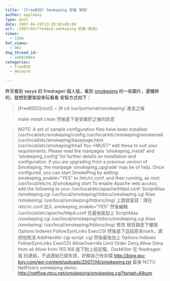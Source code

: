 ```yaml
---
title: '[FreeBSD] Smokeping 安裝 架設'
author: appleboy
type: post
date: 2007-04-28T13:29:02+00:00
url: /2007/04/freebsd-smokeping-安裝-架設/
views:
  - 5304
bot_views:
  - 903
dsq_thread_id:
  - 246934064
categories:
  - FreeBSD
  - Network

---
```

昨天看到 sayya 的 firedragen 個人版，看到 <a href="http://oss.oetiker.ch/smokeping/" target="_blank">smokeping</a> 的一些圖片，還蠻帥的，就想到要架設來玩看看 安裝方式如下： 

> \[FreeBSD\]\[root\][ ~ ]# cd /usr/ports/net/smokeping/ 進去之後 

> make install clean 然後底下是安裝好之後的訊息 

> NOTE: A set of sample configuration files have been installed: /usr/local/etc/smokeping/config /usr/local/etc/smokeping/smokemail /usr/local/etc/smokeping/basepage.html /usr/local/etc/smokeping/tmail You \*MUST\* edit these to suit your requirements. Please read the manpages &#8216;smokeping\_install&#8217; and &#8216;smokeping\_config&#8217; for further details on installation and configuration. If you are upgrading from a previous version of Smokeping, the manpage &#8216;smokeping\_upgrade&#8217; may be of help. Once configured, you can start SmokePing by adding: smokeping\_enable=&#8221;YES&#8221; to /etc/rc.conf, and then running, as root: /usr/local/etc/rc.d/smokeping start To enable Apache web access, add the following to your /usr/local/etc/apache/httpd.conf: ScriptAlias /smokeping.cgi /usr/local/smokeping/htdocs/smokeping.cgi Alias /smokeimg/ /usr/local/smokeping/htdocs/img/ 上面就是寫：請在 /etc/rc.conf 加入 smokeping_enable=&#8221;YES&#8221; 然後編輯 /usr/local/etc/apache/httpd.conf 在最後面加上 ScriptAlias /smokeping.cgi /usr/local/smokeping/htdocs/smokeping.cgi Alias /smokeimg/ /usr/local/smokeping/htdocs/img/ 修改 根目錄底下權限 Options Indexes FollowSymLinks ExecCGI 然後底下這段原本mark，請把他取消 AddHandler cgi-script .cgi 然後最後加上 <directory> Options Indexes FollowSymLinks ExecCGI AllowOverride Limit Order Deny,Allow Deny from all Allow from 192.168 </directory> 底下附上設定檔，DarkKiller 在 firedragen 版 的連結，不過連結已經失效，好顯自己有存檔 <http://blog.wu-boy.com/wp-content/uploads/2007/04/smokeping.txt> 最後 NCTU NetFlow&#8217;s somkeping demo: <a href="http://netflow.ntcu.net/smokeping/smokeping.cgi?target=Album" target="_blank">http://netflow.ntcu.net/smokeping/smokeping.cgi?target=Album</a>